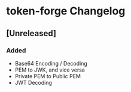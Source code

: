 <!-- Keep a Changelog guide -> https://keepachangelog.com -->

# token-forge Changelog

## [Unreleased]
### Added
- Base64 Encoding / Decoding
- PEM to JWK, and vice versa
- Private PEM to Public PEM
- JWT Decoding
